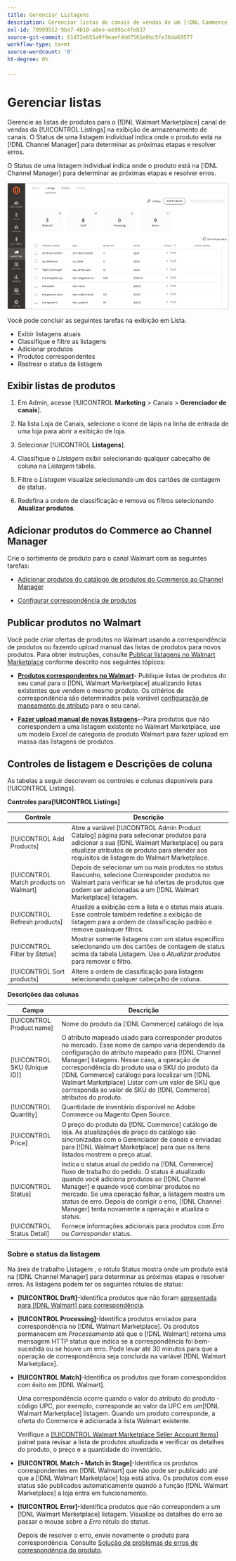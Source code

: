 ```yaml
---
title: Gerenciar Listagens
description: Gerenciar listas de canais de vendas de um [!DNL Commerce] armazene com o Channel Manager para Adobe Commerce e Magento Open Source.
exl-id: 70999552-9ba7-4b10-a8ee-ee99bc4fe837
source-git-commit: 61d72e655a9f9eaefddd7561e0bc5fe36da69577
workflow-type: tm+mt
source-wordcount: '0'
ht-degree: 0%

---
```


# Gerenciar listas

Gerencie as listas de produtos para o [!DNL Walmart Marketplace] canal de vendas da [!UICONTROL Listings] na exibição de armazenamento de canais. O Status de uma listagem individual indica onde o produto está na [!DNL Channel Manager] para determinar as próximas etapas e resolver erros.

O Status de uma listagem individual indica onde o produto está na [!DNL Channel Manager] para determinar as próximas etapas e resolver erros.

![Página Listagens de um canal de vendas conectado](assets/product-listing-landing.png)

Você pode concluir as seguintes tarefas na exibição em Lista.

* Exibir listagens atuais
* Classifique e filtre as listagens
* Adicionar produtos
* Produtos correspondentes
* Rastrear o status da listagem

## Exibir listas de produtos

1. Em Admin, acesse [!UICONTROL **Marketing** > Canais > **Gerenciador de canais**].

1. Na lista Loja de Canais, selecione o ícone de lápis na linha de entrada de uma loja para abrir a exibição de loja.

1. Selecionar [!UICONTROL **Listagens**].

1. Classifique o *Listagem* exibir selecionando qualquer cabeçalho de coluna na *Listagem* tabela.

1. Filtre o *Listagem* visualize selecionando um dos cartões de contagem de status.

1. Redefina a ordem de classificação e remova os filtros selecionando **Atualizar produtos**.

## Adicionar produtos do Commerce ao Channel Manager

Crie o sortimento de produto para o canal Walmart com as seguintes tarefas:

* [Adicionar produtos do catálogo de produtos do Commerce ao Channel Manager](add-products-to-connected-channel.md)

* [Configurar correspondência de produtos](map-product-attributes-for-matching.md#configure-product-attribute-settings)

## Publicar produtos no Walmart

Você pode criar ofertas de produtos no Walmart usando a correspondência de produtos ou fazendo upload manual das listas de produtos para novos produtos. Para obter instruções, consulte [Publicar listagens no Walmart Marketplace](publish-listings-to-marketplace.md) conforme descrito nos seguintes tópicos:

* **[Produtos correspondentes no Walmart](publish-listings-to-marketplace.md)**- Publique listas de produtos do seu canal para o [!DNL Walmart Marketplace] atualizando listas existentes que vendem o mesmo produto. Os critérios de correspondência são determinados pela variável [configuração de mapeamento de atributo](map-product-attributes-for-matching.md) para o seu canal.

* **[Fazer upload manual de novas listagens](publish-listings-to-marketplace.md#upload-new-product-listings)-**-Para produtos que não correspondem a uma listagem existente no Walmart Marketplace, use um modelo Excel de categoria de produto Walmart para fazer upload em massa das listagens de produtos.

## Controles de listagem e Descrições de coluna

As tabelas a seguir descrevem os controles e colunas disponíveis para [!UICONTROL Listings].

**Controles para[!UICONTROL Listings]**

| **Controle** | **Descrição** |
|----------------------------------------|--------------------------------------------------------------------------------------------------------------------------------------------------------------------------------------------------------------|
| [!UICONTROL Add Products] | Abre a variável [!UICONTROL Admin Product Catalog] página para selecionar produtos para adicionar a sua [!DNL Walmart Marketplace] ou para atualizar atributos de produto para atender aos requisitos de listagem do Walmart Marketplace. |
| [!UICONTROL Match products on Walmart] | Depois de selecionar um ou mais produtos no status Rascunho, selecione Corresponder produtos no Walmart para verificar se há ofertas de produtos que podem ser adicionadas a um [!DNL Walmart Marketplace] listagem. |
| [!UICONTROL Refresh products] | Atualize a exibição com a lista e o status mais atuais. Esse controle também redefine a exibição de listagem para a ordem de classificação padrão e remove quaisquer filtros. |
| [!UICONTROL Filter by *Status*] | Mostrar somente listagens com um status específico selecionando um dos cartões de contagem de status acima da tabela Listagem. Use o *Atualizar produtos* para remover o filtro. |
| [!UICONTROL Sort products] | Altere a ordem de classificação para listagem selecionando qualquer cabeçalho de coluna. |


**Descrições das colunas**

| **Campo** | **Descrição** |
|------------------------------|-----------------------------------------------------------------------------------------------------------------------------------------------------------------------------------------------------------------------------------------------------------------------------------------------------------------------------------------------------------------------------------------------------------------------|
| [!UICONTROL Product name] | Nome do produto da [!DNL Commerce] catálogo de loja. |
| [!UICONTROL SKU (Unique ID)] | O atributo mapeado usado para corresponder produtos no mercado. Esse nome de campo varia dependendo da configuração do atributo mapeado para [!DNL Channel Manager] listagens. Nesse caso, a operação de correspondência do produto usa o SKU do produto da [!DNL Commerce] catálogo para localizar um [!DNL Walmart Marketplace]  Listar com um valor de SKU que corresponda ao valor de SKU do [!DNL Commerce] atributos do produto. |
| [!UICONTROL  Quantity] | Quantidade de inventário disponível no Adobe Commerce ou Magento Open Source. |
| [!UICONTROL Price] | O preço do produto da [!DNL Commerce] catálogo de loja. As atualizações de preço do catálogo são sincronizadas com o Gerenciador de canais e enviadas para [!DNL Walmart Marketplace]  para que os itens listados mostrem o preço atual. |
| [!UICONTROL Status] | Indica o status atual do pedido na [!DNL Commerce] fluxo de trabalho do pedido. O status é atualizado quando você adiciona produtos ao [!DNL Channel Manager] e quando você combinar produtos no mercado. Se uma operação falhar, a listagem mostra um status de erro. Depois de corrigir o erro, [!DNL Channel Manager] tenta novamente a operação e atualiza o status. |
| [!UICONTROL Status Detail] | Fornece informações adicionais para produtos com *Erro* ou *Corresponder* status. |

### Sobre o status da listagem

Na área de trabalho Listagem , o rótulo Status mostra onde um produto está na [!DNL Channel Manager] para determinar as próximas etapas e resolver erros. As listagens podem ter os seguintes rótulos de status:

* **[!UICONTROL Draft]**-Identifica produtos que não foram [apresentada para [!DNL Walmart] para correspondência](publish-listings-to-marketplace.md#match-products).

* **[!UICONTROL Processing]**-Identifica produtos enviados para correspondência no [!DNL Walmart Marketplace]. Os produtos permanecem em *Processamento* até que o [!DNL Walmart] retorna uma mensagem HTTP status que indica se a correspondência foi bem-sucedida ou se houve um erro. Pode levar até 30 minutos para que a operação de correspondência seja concluída na variável [!DNL Walmart Marketplace].

* **[!UICONTROL Match]**-Identifica os produtos que foram correspondidos com êxito em [!DNL Walmart].

   Uma correspondência ocorre quando o valor do atributo do produto - código UPC, por exemplo, corresponde ao valor da UPC em um[!DNL Walmart Marketplace] listagem. Quando um produto corresponde, a oferta do Commerce é adicionada à lista Walmart existente.

   Verifique a [[!UICONTROL Walmart Marketplace Seller Account Items]](https://seller.walmart.com/items-and-inventory/manage-items) painel para revisar a lista de produtos atualizada e verificar os detalhes do produto, o preço e a quantidade do inventário.

* **[!UICONTROL Match - Match in Stage]**-Identifica os produtos correspondentes em [!DNL Walmart] que não pode ser publicado até que a [!DNL Walmart Marketplace] loja está ativa. Os produtos com esse status são publicados automaticamente quando a função [!DNL Walmart Marketplace] a loja entra em funcionamento.

* **[!UICONTROL Error]**-Identifica produtos que não correspondem a um [!DNL Walmart Marketplace] listagem. Visualize os detalhes do erro ao passar o mouse sobre a *Erro* rótulo do status.

   Depois de resolver o erro, envie novamente o produto para correspondência. Consulte [Solução de problemas de erros de correspondência do produto](publish-listings-to-marketplace.md#troubleshoot-product-match-errors).
